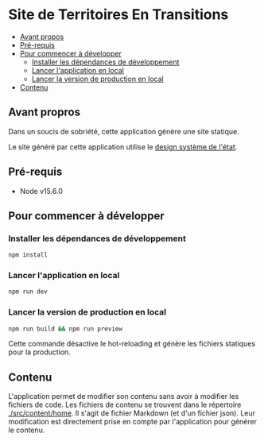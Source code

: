 # Site de Territoires En Transitions

- [Avant propos](#avant-propros)
- [Pré-requis](#pré-requis)
- [Pour commencer à développer](#pour-commencer-à-développer)
  - [Installer les dépendances de
    développement](#installer-les-dépendances-de-développement)
  - [Lancer l'application en local](#lancer-l-application-en-local)
  - [Lancer la version de production en local](#lancer-la-version-de-production-en-local)
- [Contenu](#contenu)

## Avant propros

Dans un soucis de sobriété, cette application génère une site statique.

Le site généré par cette application utilise le [design système de l'état](https://www.systeme-de-design.gouv.fr/).

## Pré-requis

- Node v15.6.0

## Pour commencer à développer

### Installer les dépendances de développement

```sh
npm install
```

### Lancer l'application en local

```sh
npm run dev
```

### Lancer la version de production en local

```sh
npm run build && npm run preview
```

Cette commande désactive le hot-reloading et génère les fichiers statiques pour la production.


## Contenu

L'application permet de modifier son contenu sans avoir à modifier les fichiers de code.
Les fichiers de contenu se trouvent dans le répertoire [./src/content/home](./src/content/home).
Il s'agit de fichier Markdown (et d'un fichier json).
Leur modification est directement prise en compte par l'application pour générer le contenu.
